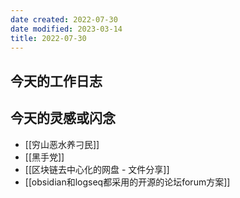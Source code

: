 ```yaml
---
date created: 2022-07-30
date modified: 2023-03-14
title: 2022-07-30
---
```


## 今天的工作日志

## 今天的灵感或闪念

- [[穷山恶水养刁民]]
- [[黑手党]]
- [[区块链去中心化的网盘 - 文件分享]]
- [[obsidian和logseq都采用的开源的论坛forum方案]]
